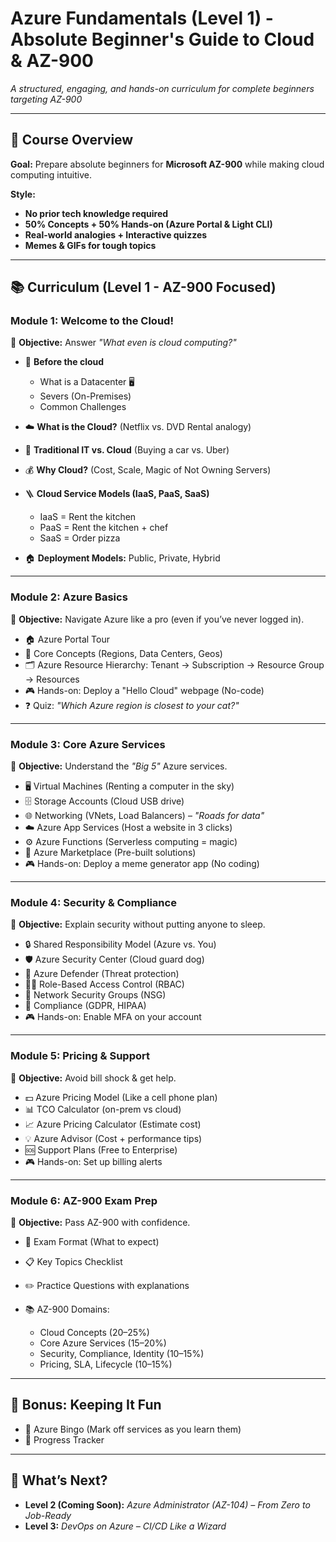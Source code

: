# **Azure Fundamentals (Level 1) - Absolute Beginner's Guide to Cloud & AZ-900**

*A structured, engaging, and hands-on curriculum for complete beginners targeting AZ-900*

---

## 📌 Course Overview

**Goal:** Prepare absolute beginners for **Microsoft AZ-900** while making cloud computing intuitive.

**Style:**

* **No prior tech knowledge required**
* **50% Concepts + 50% Hands-on (Azure Portal & Light CLI)**
* **Real-world analogies + Interactive quizzes**
* **Memes & GIFs for tough topics**

---
## **📚 Curriculum (Level 1 - AZ-900 Focused)**

### **Module 1: Welcome to the Cloud!**

🎯 **Objective:** Answer *"What even is cloud computing?"*

* 🏢 **Before the cloud**
     * What is a Datacenter 🖥️
     * Severs (On-Premises)
     * Common Challenges 
* ☁️ **What is the Cloud?** (Netflix vs. DVD Rental analogy)
* 🔄 **Traditional IT vs. Cloud** (Buying a car vs. Uber)
* 💰 **Why Cloud?** (Cost, Scale, Magic of Not Owning Servers)
* 🪜 **Cloud Service Models (IaaS, PaaS, SaaS)**

  * IaaS = Rent the kitchen
  * PaaS = Rent the kitchen + chef
  * SaaS = Order pizza
* 🏠 **Deployment Models:** Public, Private, Hybrid

---

### **Module 2: Azure Basics**

🎯 **Objective:** Navigate Azure like a pro (even if you’ve never logged in).

* 🏠 Azure Portal Tour
* 🔑 Core Concepts (Regions, Data Centers, Geos)
* 🗂️ Azure Resource Hierarchy: Tenant → Subscription → Resource Group → Resources
* 🎮 Hands-on: Deploy a "Hello Cloud" webpage (No-code)
* ❓ Quiz: *"Which Azure region is closest to your cat?"*

---

### **Module 3: Core Azure Services**

🎯 **Objective:** Understand the *"Big 5"* Azure services.

* 🖥️ Virtual Machines (Renting a computer in the sky)
* 🗄️ Storage Accounts (Cloud USB drive)
* 🌐 Networking (VNets, Load Balancers) – *"Roads for data"*
* ☁️ Azure App Services (Host a website in 3 clicks)
* ⚙️ Azure Functions (Serverless computing = magic)
* 🧰 Azure Marketplace (Pre-built solutions)
* 🎮 Hands-on: Deploy a meme generator app (No coding)

---

### **Module 4: Security & Compliance**

🎯 **Objective:** Explain security without putting anyone to sleep.

* 🔒 Shared Responsibility Model (Azure vs. You)
* 🛡️ Azure Security Center (Cloud guard dog)
* 🤖 Azure Defender (Threat protection)
* 👩‍💼 Role-Based Access Control (RBAC)
* 🚪 Network Security Groups (NSG)
* 📜 Compliance (GDPR, HIPAA)
* 🎮 Hands-on: Enable MFA on your account

---

### **Module 5: Pricing & Support**

🎯 **Objective:** Avoid bill shock & get help.

* 💵 Azure Pricing Model (Like a cell phone plan)
* 📊 TCO Calculator (on-prem vs cloud)
* 📈 Azure Pricing Calculator (Estimate cost)
* 💡 Azure Advisor (Cost + performance tips)
* 🆘 Support Plans (Free to Enterprise)
* 🎮 Hands-on: Set up billing alerts

---

### **Module 6: AZ-900 Exam Prep**

🎯 **Objective:** Pass AZ-900 with confidence.

* 📝 Exam Format (What to expect)
* 📋 Key Topics Checklist
* ✏️ Practice Questions with explanations
* 📚 AZ-900 Domains:

  * Cloud Concepts (20–25%)
  * Core Azure Services (15–20%)
  * Security, Compliance, Identity (10–15%)
  * Pricing, SLA, Lifecycle (10–15%)

---

## 🎁 Bonus: Keeping It Fun

* 🤖 Azure Bingo (Mark off services as you learn them)
* 🎯 Progress Tracker


---

## 🚀 What’s Next?

* **Level 2 (Coming Soon):** *Azure Administrator (AZ-104) – From Zero to Job-Ready*
* **Level 3:** *DevOps on Azure – CI/CD Like a Wizard*
